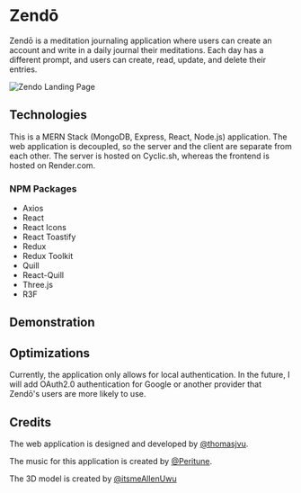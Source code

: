 # Zendō
Zendō is a meditation journaling application where users can create an account and write in a daily journal their meditations. Each day has a different prompt, and users can create, read, update, and delete their entries.

![Zendo Landing Page](../src/assets/zendo-landing-page.png)

## Technologies 
This is a MERN Stack (MongoDB, Express, React, Node.js) application. The web application is decoupled, so the server and the client are separate from each other. The server is hosted on Cyclic.sh, whereas the frontend is hosted on Render.com.

### NPM Packages
- Axios
- React
- React Icons
- React Toastify
- Redux
- Redux Toolkit
- Quill
- React-Quill
- Three.js
- R3F

## Demonstration

## Optimizations
Currently, the application only allows for local authentication. In the future, I will add OAuth2.0 authentication for Google or another provider that Zendō's users are more likely to use. 

## Credits
The web application is designed and developed by [@thomasjvu](https://github.com/thomasjvu). 

The music for this application is created by [@Peritune](https://www.youtube.com/@PeriTune).

The 3D model is created by [@itsmeAllenUwu](https://sketchfab.com/3d-models/meditation-diorama-a8e5d404631348aab2a64046f9aaf263)

